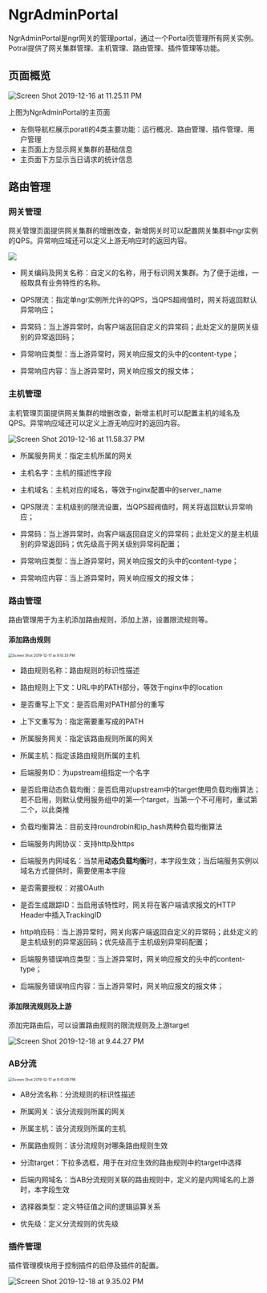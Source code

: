 # NgrAdminPortal

NgrAdminPortal是ngr网关的管理portal，通过一个Portal页管理所有网关实例。Potral提供了网关集群管理、主机管理、路由管理、插件管理等功能。

## 页面概览

![Screen Shot 2019-12-16 at 11.25.11 PM](./images/Overview.png)

上图为NgrAdminPortal的主页面

- 左侧导航栏展示poratl的4类主要功能：运行概况、路由管理、插件管理、用户管理
- 主页面上方显示网关集群的基础信息
- 主页面下方显示当日请求的统计信息

## 路由管理

### 网关管理

网关管理页面提供网关集群的增删改查，新增网关时可以配置网关集群中ngr实例的QPS。异常响应域还可以定义上游无响应时的返回内容。

![](./images/Add_gateway.png)

- 网关编码及网关名称：自定义的名称，用于标识网关集群。为了便于运维，一般取具有业务特性的名称。

- QPS限流：指定单ngr实例所允许的QPS，当QPS超阀值时，网关将返回默认异常响应；
- 异常码：当上游异常时，向客户端返回自定义的异常码；此处定义的是网关级别的异常返回码；
- 异常响应类型：当上游异常时，网关响应报文的头中的content-type；
- 异常响应内容：当上游异常时，网关响应报文的报文体；

### 主机管理

主机管理页面提供网关集群的增删改查，新增主机时可以配置主机的域名及QPS。异常响应域还可以定义上游无响应时的返回内容。

![Screen Shot 2019-12-16 at 11.58.37 PM](./images/Add_host.png)

- 所属服务网关：指定主机所属的网关

- 主机名字：主机的描述性字段

- 主机域名：主机对应的域名，等效于nginx配置中的server_name

- QPS限流：主机级别的限流设置，当QPS超阀值时，网关将返回默认异常响应；

- 异常码：当上游异常时，向客户端返回自定义的异常码；此处定义的是主机级别的异常返回码；优先级高于网关级别异常码配置；
- 异常响应类型：当上游异常时，网关响应报文的头中的content-type；
- 异常响应内容：当上游异常时，网关响应报文的报文体；

### 路由管理

路由管理用于为主机添加路由规则，添加上游，设置限流规则等。

#### 添加路由规则

<img src="./images/Add_router_rule.png" alt="Screen Shot 2019-12-17 at 9.10.33 PM" style="zoom:50%;" />

- 路由规则名称：路由规则的标识性描述
- 路由规则上下文：URL中的PATH部分，等效于nginx中的location

- 是否重写上下文：是否启用对PATH部分的重写
- 上下文重写为：指定需要重写成的PATH
- 所属服务网关：指定该路由规则所属的网关
- 所属主机：指定该路由规则所属的主机
- 后端服务ID：为upstream组指定一个名字
- 是否启用动态负载均衡：是否启用对upstream中的target使用负载均衡算法；若不启用，则默认使用服务组中的第一个target，当第一个不可用时，重试第二个，以此类推
- 负载均衡算法：目前支持roundrobin和ip_hash两种负载均衡算法
- 后端服务内网协议：支持http及https

- 后端服务内网域名：当禁用**动态负载均衡**时，本字段生效；当后端服务实例以域名方式提供时，需要使用本字段
- 是否需要授权：对接OAuth
- 是否生成跟踪ID：当启用该特性时，网关将在客户端请求报文的HTTP Header中插入TrackingID
- http响应码：当上游异常时，网关向客户端返回自定义的异常码；此处定义的是主机级别的异常返回码；优先级高于主机级别异常码配置；
- 后端服务错误响应类型：当上游异常时，网关响应报文的头中的content-type；
- 后端服务错误响应内容：当上游异常时，网关响应报文的报文体；

#### 添加限流规则及上游

添加完路由后，可以设置路由规则的限流规则及上游target

![Screen Shot 2019-12-18 at 9.44.27 PM](./images/target.png)

### AB分流

<img src="./images/Add_AB.png" alt="Screen Shot 2019-12-17 at 9.41.08 PM" style="zoom:50%;" />

- AB分流名称：分流规则的标识性描述

- 所属网关：该分流规则所属的网关
- 所属主机：该分流规则所属的主机
- 所属路由规则：该分流规则对哪条路由规则生效
- 分流target：下拉多选框，用于在对应生效的路由规则中的target中选择
- 后端内网域名：当AB分流规则关联的路由规则中，定义的是内网域名的上游时，本字段生效
- 选择器类型：定义特征值之间的逻辑运算关系
- 优先级：定义分流规则的优先级

### 插件管理

插件管理模块用于控制插件的启停及插件的配置。

![Screen Shot 2019-12-18 at 9.35.02 PM](./images/Plugins.png)